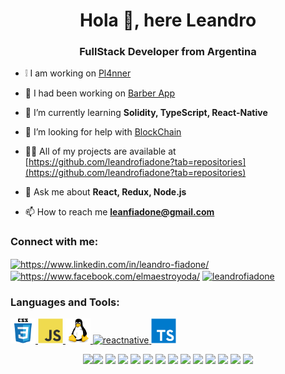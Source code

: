 <h1 align="center">Hola 👋, here Leandro</h1>
<h3 align="center">FullStack Developer from Argentina</h3>

- :grey_exclamation: I am working on [Pl4nner](http://pl4nner.com/)

- 🔭 I had been working on [Barber App](https://github.com/leandrofiadone/BarberApp-Front-Final)

- 🌱 I’m currently learning **Solidity, TypeScript, React-Native**

- 🤝 I’m looking for help with [BlockChain](https://github.com/leandrofiadone/full-blockchain-solidity-course-js)

- 👨‍💻 All of my projects are available at [https://github.com/leandrofiadone?tab=repositories](https://github.com/leandrofiadone?tab=repositories)

- 💬 Ask me about **React, Redux, Node.js**

- 📫 How to reach me **leanfiadone@gmail.com**

<h3 align="left">Connect with me:</h3>
<p align="left">
  
<a href="https://linkedin.com/in/https://www.linkedin.com/in/leandro-fiadone/" target="blank"><img align="center" src="https://raw.githubusercontent.com/rahuldkjain/github-profile-readme-generator/master/src/images/icons/Social/linked-in-alt.svg" alt="https://www.linkedin.com/in/leandro-fiadone/" height="30" width="40" /></a>
<a href="https://fb.com/https://www.facebook.com/elmaestroyoda/" target="blank"><img align="center" src="https://raw.githubusercontent.com/rahuldkjain/github-profile-readme-generator/master/src/images/icons/Social/facebook.svg" alt="https://www.facebook.com/elmaestroyoda/" height="30" width="40" /></a>
<a href="https://instagram.com/leandrofiadone" target="blank"><img align="center" src="https://raw.githubusercontent.com/rahuldkjain/github-profile-readme-generator/master/src/images/icons/Social/instagram.svg" alt="leandrofiadone" height="30" width="40" /></a>
</p>

<h3 align="left">Languages and Tools:</h3>

<a href="https://www.w3schools.com/css/" target="_blank" rel="noreferrer"> <img src="https://raw.githubusercontent.com/devicons/devicon/master/icons/css3/css3-original-wordmark.svg" alt="css3" width="40" height="40"/> </a> <a href="https://developer.mozilla.org/en-US/docs/Web/JavaScript" target="_blank" rel="noreferrer"> <img src="https://raw.githubusercontent.com/devicons/devicon/master/icons/javascript/javascript-original.svg" alt="javascript" width="40" height="40"/> </a> <a href="https://www.linux.org/" target="_blank" rel="noreferrer"> <img src="https://raw.githubusercontent.com/devicons/devicon/master/icons/linux/linux-original.svg" alt="linux" width="40" height="40"/> </a> <a href="https://reactnative.dev/" target="_blank" rel="noreferrer"> <img src="https://reactnative.dev/img/header_logo.svg" alt="reactnative" width="40" height="40"/> </a> <a href="https://www.typescriptlang.org/" target="_blank" rel="noreferrer"> <img src="https://raw.githubusercontent.com/devicons/devicon/master/icons/typescript/typescript-original.svg" alt="typescript" width="40" height="40"/> </a> </p>

<div align="center">
<img src="https://user-images.githubusercontent.com/74038190/212257454-16e3712e-945a-4ca2-b238-408ad0bf87e6.gif" width="100"><img src="https://user-images.githubusercontent.com/74038190/212257472-08e52665-c503-4bd9-aa20-f5a4dae769b5.gif" width="100">
<img src="https://user-images.githubusercontent.com/74038190/212257468-1e9a91f1-b626-4baa-b15d-5c385dfa7ed2.gif" width="100">

<img src="https://user-images.githubusercontent.com/74038190/212257467-871d32b7-e401-42e8-a166-fcfd7baa4c6b.gif" width="100">
<img src="https://user-images.githubusercontent.com/74038190/212281756-450d3ffa-9335-4b98-a965-db8a18fee927.gif" width="100">
<img src="https://user-images.githubusercontent.com/74038190/212280805-9bcb336b-8c55-46a8-abf8-ff286ab55472.gif" width="100">
<img src="https://user-images.githubusercontent.com/74038190/212280823-79088828-a258-4a4d-8d6c-96315d5a07af.gif" width="100">
<img src="https://user-images.githubusercontent.com/74038190/212281763-e6ecd7ef-c4aa-45b6-a97c-f33f6bb592bd.gif" width="100">
<img src="https://user-images.githubusercontent.com/74038190/212281775-b468df30-4edc-4bf8-a4ee-f52e1aaddc86.gif" width="100">
<img src="https://user-images.githubusercontent.com/74038190/212281780-0afd9616-8310-46e9-a898-c4f5269f1387.gif" width="100">
  

<img src="https://github.com/Anmol-Baranwal/Cool-GIFs-For-GitHub/assets/74038190/29fd6286-4e7b-4d6c-818f-c4765d5e39a9" width="100">
<img src="https://github.com/Anmol-Baranwal/Cool-GIFs-For-GitHub/assets/74038190/67f477ed-6624-42da-99f0-1a7b1a16eecb" width="100">

<img src="https://github.com/Anmol-Baranwal/Cool-GIFs-For-GitHub/assets/74038190/3fb2cdf6-8920-462e-87a4-95af376418aa" width="100">

<img src="https://github.com/Anmol-Baranwal/Cool-GIFs-For-GitHub/assets/74038190/398b19b1-9aae-4c1f-8bc0-d172a2c08d68" width="100">

</div>
<br><br>  





